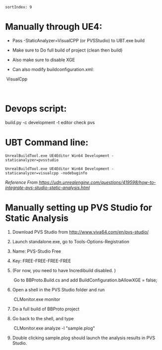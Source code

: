 ```
sortIndex: 9
```

# Manually through UE4:

- Pass -StaticAnalyzer=VisualCPP (or PVSStudio) to UBT.exe build

- Make sure to Do full build of project (clean then build)

- Also make sure to disable XGE

- Can also modify buildconfiguration.xml:

<WindowsPlatform>

​	<StaticAnalyzer>VisualCpp</StaticAnalyzer>

​	<!-- <StaticAnalyzer>PVSStudio</StaticAnalyzer> -->

<WindowsPlatform>

# Devops script:

build.py -c development -t editor check pvs



# UBT Command line:

```
UnrealBuildTool.exe UE4Editor Win64 Development -staticanalyzer=pvsstudio

UnrealBuildTool.exe UE4Editor Win64 Development -staticanalyzer=visualcpp -nodebuginfo
```

*Reference From https://udn.unrealengine.com/questions/419598/how-to-integrate-pvs-studio-static-analysis.html*



# Manually setting up PVS Studio for Static Analysis

1.  Download PVS Studio from <http://www.viva64.com/en/pvs-studio/>

2.  Launch standalone.exe, go to Tools-Options-Registration

3.  Name: PVS-Studio Free

4.  Key: FREE-FREE-FREE-FREE

5. (For now, you need to have Incredibuild disabled. )

   ​	Go to BBProto.Build.cs and add BuildConfiguration.bAllowXGE = false;

6. Open a shell in the PVS Studio folder and run

   ​	CLMonitor.exe monitor

7. Do a full build of BBProto project

8. Go back to the shell, and type

   ​	CLMonitor.exe analyze -l "sample.plog"

9. Double clicking sample.plog should launch the analysis results in PVS Studio.